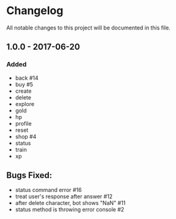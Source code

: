 # Changelog
All notable changes to this project will be documented in this file.

## 1.0.0 - 2017-06-20
### Added
- back  #14
- buy #5
- create
- delete
- explore
- gold
- hp
- profile
- reset
- shop #4 
- status
- train
- xp

##  Bugs Fixed:
- status command error #16
- treat user's response after answer #12
- after delete character, bot shows "NaN"  #11
- status method is throwing error console #2 
